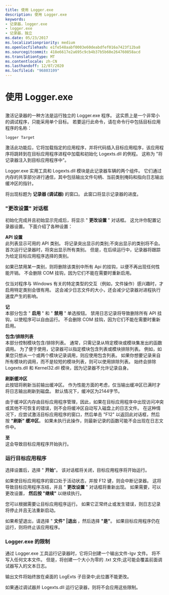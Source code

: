 ```yaml
---
title: 使用 Logger.exe
description: 使用 Logger.exe
keywords:
- 记录器，logger.exe
- logger.exe
- 记录器，独立
ms.date: 05/23/2017
ms.localizationpriority: medium
ms.openlocfilehash: e1fe548aabf0003e60deabdfef016a7423f12ba8
ms.sourcegitcommit: 418e6617e2a695c9cb4b37b5b60e264760858acd
ms.translationtype: MT
ms.contentlocale: zh-CN
ms.lasthandoff: 12/07/2020
ms.locfileid: "96803109"
---
```

# <a name="using-loggerexe"></a>使用 Logger.exe


## <span id="ddk_using_logger_exe_dtoolq"></span><span id="DDK_USING_LOGGER_EXE_DTOOLQ"></span>


激活记录器的一种方法是运行独立的 Logger.exe 程序。 这实质上是一个非常小的调试程序，只能采用单个目标。 若要运行此命令，请在命令行中包括目标应用程序的名称：

```dbgcmd
logger Target 
```

激活此功能后，它将加载指定的应用程序，并将代码插入目标应用程序，该应用程序将跳转到在目标应用程序进程中加载和初始化 Logexts.dll 的例程。 这称为 "将记录器注入到目标应用程序中"。

Logger.exe 实用工具和 Logexts.dll 模块是此记录器车辆的两个组件。 它们通过内存的共享部分进行通信，其中包括输出文件句柄、当前类别掩码和指向日志输出缓冲区的指针。

将出现标题为 **记录器 (调试器)** 的窗口。 此窗口将显示记录器的进度。

### <a name="span-idchange_settings_dialog_boxspanspan-idchange_settings_dialog_boxspanchange-settings-dialog-box"></a><span id="change_settings_dialog_box"></span><span id="CHANGE_SETTINGS_DIALOG_BOX"></span>"更改设置" 对话框

初始化完成并且初始显示完成后，将显示 " **更改设置** " 对话框。 这允许你配置记录器设置。 下面介绍了各种设置：

<span id="API_Settings"></span><span id="api_settings"></span><span id="API_SETTINGS"></span>**API 设置**  
此列表显示可用的 API 类别。 将记录突出显示的类别;不突出显示的类别将不会。 首次运行记录器时，将突出显示所有类别。 但是，在后续运行中，记录器将跟踪为给定目标应用程序选择的类别。

如果已禁用某一类别，则将删除该类别中所有 Api 的挂钩，以便不再出现任何性能开销。 不会删除 COM 挂钩，因为它们不能在需要时重新启用。

仅当对程序与 Windows 有关的特定类型的交互（例如，文件操作）感兴趣时，才启用特定类别会很有用。 这会减少日志文件的大小，还会减少记录器对进程执行速度产生的影响。

<span id="Logging"></span><span id="logging"></span><span id="LOGGING"></span>**记**  
本部分包含 " **启用** " 和 " **禁用** " 单选按钮。 禁用日志记录将导致删除所有 API 挂钩，以使程序可以自由运行。 不会删除 COM 挂钩，因为它们不能在需要时重新启用。

<span id="Inclusion___Exclusion_List"></span><span id="inclusion___exclusion_list"></span><span id="INCLUSION___EXCLUSION_LIST"></span>**包含/排除列表**  
本部分控制模块包含/排除列表。 通常，只需记录从特定模块或模块集发出的函数调用。 为了便于使用，记录器可以指定模块包含列表或模块排除列表。 例如，如果您只想从一个或两个模块记录调用，则应使用包含列表。 如果你想要记录来自所有模块的调用，而不是较短的模块列表，则可以使用排除列表。 始终会排除 Logexts.dll 和 Kernel32.dll 模块，因为记录器不允许记录自身。

<span id="Flush_the_Buffer"></span><span id="flush_the_buffer"></span><span id="FLUSH_THE_BUFFER"></span>**刷新缓冲区**  
此按钮将刷新当前输出缓冲区。 作为性能方面的考虑，仅当输出缓冲区已满时才将日志输出刷新到磁盘。 默认情况下，缓冲区为2144字节。

由于缓冲区内存由目标应用程序管理，因此，如果在目标应用程序中出现访问冲突或其他不可恢复的错误，则不会将缓冲区自动写入磁盘上的日志文件。 在这种情况下，应尝试激活目标应用程序的窗口，然后单击 "F12" 以返回此对话框，然后按 **"刷新" 缓冲区**。 如果未执行此操作，则最新记录的函数可能不会出现在日志文件中。

<span id="Go"></span><span id="go"></span><span id="GO"></span>**至**  
这会导致目标应用程序开始执行。

### <a name="span-idrunning_the_target_applicationspanspan-idrunning_the_target_applicationspanrunning-the-target-application"></a><span id="running_the_target_application"></span><span id="RUNNING_THE_TARGET_APPLICATION"></span>运行目标应用程序

选择设置后，选择 " **开始**"。 该对话框将关闭，目标应用程序将开始运行。

如果使目标应用程序的窗口处于活动状态，并按 F12 键，则会中断记录器。 这将导致目标应用程序冻结，并且 " **更改设置** " 对话框将重新出现。 如果需要，可以更改设置， **然后按 "继续"** 以继续执行。

您可以根据需要让目标应用程序运行。 如果它正常终止或发生错误，则日志记录将停止并且无法重新启动。

如果希望退出，请选择 " **文件" |退出** ，然后选择 **"是"**。 如果目标应用程序仍在运行，则将终止该应用程序。

### <a name="span-idlimitations_of_logger_exespanspan-idlimitations_of_logger_exespanlimitations-of-loggerexe"></a><span id="limitations_of_logger_exe"></span><span id="LIMITATIONS_OF_LOGGER_EXE"></span>Logger.exe 的限制

通过 Logger.exe 工具运行记录器时，它将只创建一个输出文件-lgv 文件。 将不写入任何文本文件。 但是，将创建一个大小为零的 .txt 文件;这可能会覆盖前面调试器写入的文本日志。

输出文件将始终放在桌面的 LogExts 子目录中;此位置不能更改。

如果通过调试器并 Logexts.dll 运行记录器，则将不会应用这些限制。

 

 





